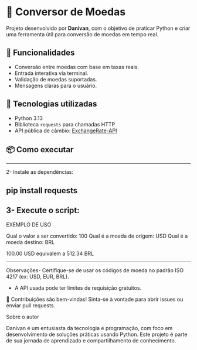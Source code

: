 # 💱 Conversor de Moedas

Projeto desenvolvido por **Danivan**, com o objetivo de praticar Python e criar uma ferramenta útil para conversão de moedas em tempo real.

## 🚀 Funcionalidades

- Conversão entre moedas com base em taxas reais.
- Entrada interativa via terminal.
- Validação de moedas suportadas.
- Mensagens claras para o usuário.

## 🧠 Tecnologias utilizadas

- Python 3.13
- Biblioteca `requests` para chamadas HTTP
- API pública de câmbio: [ExchangeRate-API](https://www.exchangerate-api.com/)

## 📦 Como executar


-------------------------------------------------------------
2- Instale as dependências:

pip install requests
--------------------------------------------------------------

3- Execute o script:
-------------------------------------------------------------
EXEMPLO DE USO

Qual o valor a ser convertido: 100
Qual é a moeda de origem: USD
Qual é a moeda destino: BRL

100.00 USD equivalem a 512.34 BRL

--------------------------------------------------------------

Observações- Certifique-se de usar os códigos de moeda no padrão ISO 4217 (ex: USD, EUR, BRL).
- A API usada pode ter limites de requisição gratuitos.

🤝 Contribuições são bem-vindas! Sinta-se à vontade para abrir issues ou enviar pull requests. 

Sobre o autor

Danivan é um entusiasta da tecnologia e programação, com foco em desenvolvimento de soluções práticas usando Python. 
Este projeto é parte de sua jornada de aprendizado e compartilhamento de conhecimento.

